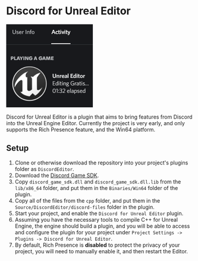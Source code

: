 # Discord for Unreal Editor
![](docs/presence_example.png)

Discord for Unreal Editor is a plugin that aims to bring features from Discord into the Unreal Engine Editor. Currently the project is very early, and only supports the Rich Presence feature, and the Win64 platform.

## Setup
1. Clone or otherwise download the repository into your project's plugins folder as `DiscordEditor`.
2. Download the [Discord Game SDK](https://discord.com/developers/docs/game-sdk/sdk-starter-guide).
3. Copy `discord_game_sdk.dll` and `discord_game_sdk.dll.lib` from the `lib/x86_64` folder, and put them in the `Binaries/Win64` folder of the plugin.
4. Copy all of the files from the `cpp` folder, and put them in the `Source/DiscordEditor/discord-files` folder in the plugin.
5. Start your project, and enable the `Discord for Unreal Editor` plugin.
6. Assuming you have the necessary tools to compile C++ for Unreal Engine, the engine should build a plugin, and you will be able to access and configure the plugin for your project under `Project Settings -> Plugins -> Discord for Unreal Editor`.
7. By default, Rich Presence is **disabled** to protect the privacy of your project, you will need to manually enable it, and then restart the Editor.